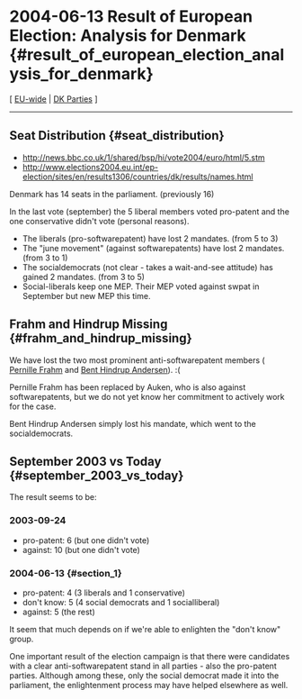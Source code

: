 # 2004-06-13 Result of European Election: Analysis for Denmark {#result_of_european_election_analysis_for_denmark}

\[ [ EU-wide](ElectResu0406En "wikilink") \| [ DK
Parties](ElectDkPart0405En "wikilink") \]

------------------------------------------------------------------------

## Seat Distribution {#seat_distribution}

-   <http://news.bbc.co.uk/1/shared/bsp/hi/vote2004/euro/html/5.stm>
-   <http://www.elections2004.eu.int/ep-election/sites/en/results1306/countries/dk/results/names.html>

Denmark has 14 seats in the parliament. (previously 16)

In the last vote (september) the 5 liberal members voted pro-patent and
the one conservative didn\'t vote (personal reasons).

-   The liberals (pro-softwarepatent) have lost 2 mandates. (from 5 to
    3)
-   The \"june movement\" (against softwarepatents) have lost 2
    mandates. (from 3 to 1)
-   The socialdemocrats (not clear - takes a wait-and-see attitude) has
    gained 2 mandates. (from 3 to 5)
-   Social-liberals keep one MEP. Their MEP voted against swpat in
    September but new MEP this time.

## Frahm and Hindrup Missing {#frahm_and_hindrup_missing}

We have lost the two most prominent anti-softwarepatent members ([
Pernille Frahm](PernilleFrahmEn "wikilink") and [ Bent Hindrup
Andersen](BentHindrupAndersenEn "wikilink")). :(

Pernille Frahm has been replaced by Auken, who is also against
softwarepatents, but we do not yet know her commitment to actively work
for the case.

Bent Hindrup Andersen simply lost his mandate, which went to the
socialdemocrats.

## September 2003 vs Today {#september_2003_vs_today}

The result seems to be:

### 2003-09-24

-   pro-patent: 6 (but one didn\'t vote)
-   against: 10 (but one didn\'t vote)

### 2004-06-13 {#section_1}

-   pro-patent: 4 (3 liberals and 1 conservative)
-   don\'t know: 5 (4 social democrats and 1 socialliberal)
-   against: 5 (the rest)

It seem that much depends on if we\'re able to enlighten the \"don\'t
know\" group.

One important result of the election campaign is that there were
candidates with a clear anti-softwarepatent stand in all parties - also
the pro-patent parties. Although among these, only the social democrat
made it into the parliament, the enlightenment process may have helped
elsewhere as well.
